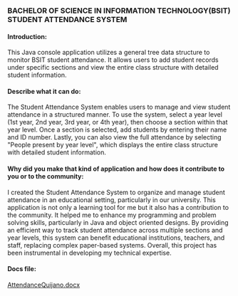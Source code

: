 ### BACHELOR OF SCIENCE IN INFORMATION TECHNOLOGY(BSIT) STUDENT ATTENDANCE SYSTEM

#### Introduction: 
This Java console application utilizes a general tree data structure to monitor BSIT student attendance. It allows users to add student records under specific sections and view the entire class structure with detailed student information.

#### Describe what it can do:
The Student Attendance System enables users to manage and view student attendance in a structured manner. To use the system, select a year level (1st year, 2nd year, 3rd year, or 4th year), then choose a section within that year level. Once a section is selected, add students by entering their name and ID number. Lastly, you can also view the full attendance by selecting "People present by year level", which displays the entire class structure with detailed student information.

#### Why did you make that kind of application and how does it contribute to you or to the community: 
I created the Student Attendance System to organize and manage student attendance in an educational setting, particularly in our university. This application is not only a learning tool for me but it also has a contribution to the community. It helped me to enhance my programming and problem solving skills, particularly in Java and object oriented designs. By providing an efficient way to track student attendance across multiple sections and year levels, this system can benefit educational institutions, teachers, and staff, replacing complex paper-based systems. Overall, this project has been instrumental in developing my technical expertise.

#### Docs file:
[AttendanceQuijano.docx](https://github.com/user-attachments/files/17791245/AttendanceQuijano.docx)
